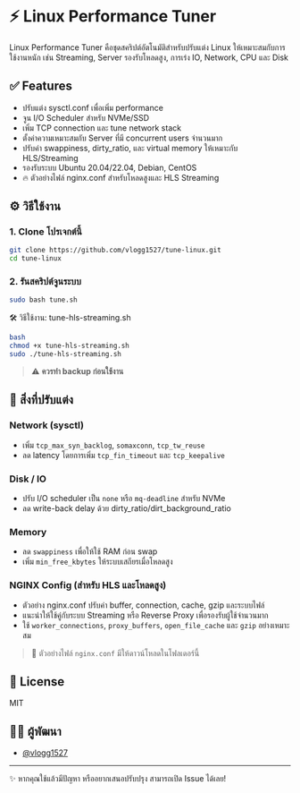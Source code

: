 # ⚡ Linux Performance Tuner

Linux Performance Tuner คือชุดสคริปต์อัตโนมัติสำหรับปรับแต่ง Linux ให้เหมาะสมกับการใช้งานหนัก เช่น Streaming, Server รองรับโหลดสูง, การเร่ง IO, Network, CPU และ Disk

## ✅ Features

- ปรับแต่ง sysctl.conf เพื่อเพิ่ม performance
- จูน I/O Scheduler สำหรับ NVMe/SSD
- เพิ่ม TCP connection และ tune network stack
- ตั้งค่าความเหมาะสมกับ Server ที่มี concurrent users จำนวนมาก
- ปรับค่า swappiness, dirty_ratio, และ virtual memory ให้เหมาะกับ HLS/Streaming
- รองรับระบบ Ubuntu 20.04/22.04, Debian, CentOS
- 🔥 ตัวอย่างไฟล์ nginx.conf สำหรับโหลดสูงและ HLS Streaming

## ⚙️ วิธีใช้งาน

### 1. Clone โปรเจกต์นี้
```bash
git clone https://github.com/vlogg1527/tune-linux.git
cd tune-linux
```

### 2. รันสคริปต์จูนระบบ
```bash
sudo bash tune.sh
```



🛠 วิธีใช้งาน: tune-hls-streaming.sh
```bash
bash
chmod +x tune-hls-streaming.sh
sudo ./tune-hls-streaming.sh
```


> ⚠️ **ควรทำ backup ก่อนใช้งาน**

## 🧠 สิ่งที่ปรับแต่ง

### Network (sysctl)
- เพิ่ม `tcp_max_syn_backlog`, `somaxconn`, `tcp_tw_reuse`
- ลด latency โดยการเพิ่ม `tcp_fin_timeout` และ `tcp_keepalive`

### Disk / IO
- ปรับ I/O scheduler เป็น `none` หรือ `mq-deadline` สำหรับ NVMe
- ลด write-back delay ด้วย dirty_ratio/dirt_background_ratio

### Memory
- ลด `swappiness` เพื่อให้ใช้ RAM ก่อน swap
- เพิ่ม `min_free_kbytes` ให้ระบบเสถียรเมื่อโหลดสูง

### NGINX Config (สำหรับ HLS และโหลดสูง)
- ตัวอย่าง nginx.conf ปรับค่า buffer, connection, cache, gzip และระบบไฟล์
- แนะนำให้ใช้คู่กับระบบ Streaming หรือ Reverse Proxy เพื่อรองรับผู้ใช้จำนวนมาก
- ใช้ `worker_connections`, `proxy_buffers`, `open_file_cache` และ `gzip` อย่างเหมาะสม

> 🔧 ตัวอย่างไฟล์ `nginx.conf` มีให้ดาวน์โหลดในโฟลเดอร์นี้

## 📄 License

MIT

## 🙋‍♂️ ผู้พัฒนา

- [@vlogg1527](https://github.com/vlogg1527)

---

✨ หากคุณใช้แล้วมีปัญหา หรืออยากเสนอปรับปรุง สามารถเปิด Issue ได้เลย!
